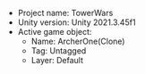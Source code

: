<!-- UNITY CODE ASSIST INSTRUCTIONS START -->
- Project name: TowerWars
- Unity version: Unity 2021.3.45f1
- Active game object:
  - Name: ArcherOne(Clone)
  - Tag: Untagged
  - Layer: Default
<!-- UNITY CODE ASSIST INSTRUCTIONS END -->